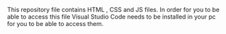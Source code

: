 This repository file contains HTML , CSS and JS files. In order for you to be able to access this file Visual Studio Code needs to be installed in your pc for you to be able to access them.
